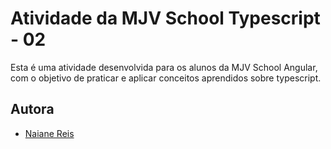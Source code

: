 # Atividade da MJV School Typescript - 02 

Esta é uma atividade desenvolvida para os alunos da MJV School Angular, com o objetivo de praticar e aplicar conceitos aprendidos sobre typescript.

## Autora
- [Naiane Reis](https://github.com/NaianeReis27)